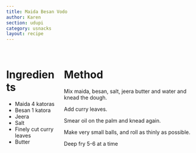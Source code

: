 ```yaml
---
title: Maida Besan Vodo
author: Karen
section: udupi
category: usnacks
layout: recipe
---
```


<br>
<div class='columns'> <div class='column is-one-third p-3' markdown='1'>

# Ingredients

* Maida 4 katoras
* Besan 1 katora
* Jeera
* Salt
* Finely cut curry leaves
* Butter

</div> <div class='column is-two-thirds p-3' markdown='1'>

# Method

Mix maida, besan, salt, jeera butter and water and knead the dough.

Add curry leaves.

Smear oil on the palm and knead again.

Make very small balls, and roll as thinly as possible.

Deep fry 5-6 at a time



</div> </div>